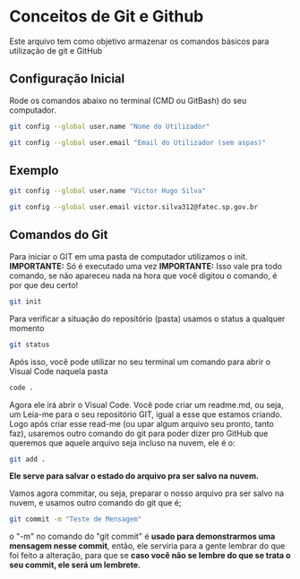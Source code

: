 # Conceitos de Git e Github
Este arquivo tem como objetivo armazenar os comandos básicos para utilização de git e GitHub

## Configuração Inicial 
Rode os comandos abaixo no terminal (CMD ou GitBash) do seu computador.
```bash
git config --global user.name "Nome do Utilizador"
```

```bash
git config --global user.email "Email do Utilizador (sem aspas)"
```

## Exemplo ##
```bash
git config --global user.name "Victor Hugo Silva"
```

```bash
git config --global user.email victor.silva312@fatec.sp.gov.br
```

## Comandos do Git
Para iniciar o GIT em uma pasta de computador utilizamos o init.
**IMPORTANTE:** Só é executado uma vez
**IMPORTANTE:** Isso vale pra todo comando, se não apareceu nada na hora que você digitou o comando, é por que deu certo!

```bash
git init
```

Para verificar a situação do repositório (pasta) usamos o status a qualquer momento

```bash
git status
```

Após isso, você pode utilizar no seu terminal um comando para abrir o Visual Code naquela pasta

```bash
code .
```

Agora ele irá abrir o Visual Code. Você pode criar um readme.md, ou seja, um Leia-me para o seu repositório GIT, igual a esse que estamos criando. Logo após criar esse read-me (ou upar algum arquivo seu pronto, tanto faz), usaremos outro comando do git para poder dizer pro GitHub que queremos que aquele arquivo seja incluso na nuvem, ele é o:

```bash
git add .
```
**Ele serve para salvar o estado do arquivo pra ser salvo na nuvem.**

Vamos agora commitar, ou seja, preparar o nosso arquivo pra ser salvo na nuvem, e usamos outro comando do git que é;

```bash
git commit -m "Teste de Mensagem" 
```
o "-m" no comando do "git commit" é **usado para demonstrarmos uma mensagem nesse commit**, então, ele serviria para a gente lembrar do que foi feito a alteração, para que se **caso você não se lembre do que se trata o seu commit, ele será um lembrete.**